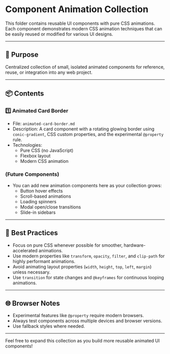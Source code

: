 # Component Animation Collection

This folder contains reusable UI components with pure CSS animations. Each component demonstrates modern CSS animation techniques that can be easily reused or modified for various UI designs.

---

## 🎯 Purpose

Centralized collection of small, isolated animated components for reference, reuse, or integration into any web project.

---

## 📦 Contents

### 1️⃣ **Animated Card Border**
- File: `animated-card-border.md`
- Description: A card component with a rotating glowing border using `conic-gradient`, CSS custom properties, and the experimental `@property` rule.
- Technologies:
  - Pure CSS (no JavaScript)
  - Flexbox layout
  - Modern CSS animation

### (Future Components)
- You can add new animation components here as your collection grows:
  - Button hover effects
  - Scroll-based animations
  - Loading spinners
  - Modal open/close transitions
  - Slide-in sidebars

---

## 🔧 Best Practices

- Focus on pure CSS whenever possible for smoother, hardware-accelerated animations.
- Use modern properties like `transform`, `opacity`, `filter`, and `clip-path` for highly performant animations.
- Avoid animating layout properties (`width`, `height`, `top`, `left`, `margin`) unless necessary.
- Use `transition` for state changes and `@keyframes` for continuous looping animations.

---

## 🌐 Browser Notes

- Experimental features like `@property` require modern browsers.
- Always test components across multiple devices and browser versions.
- Use fallback styles where needed.

---

Feel free to expand this collection as you build more reusable animated UI components!


